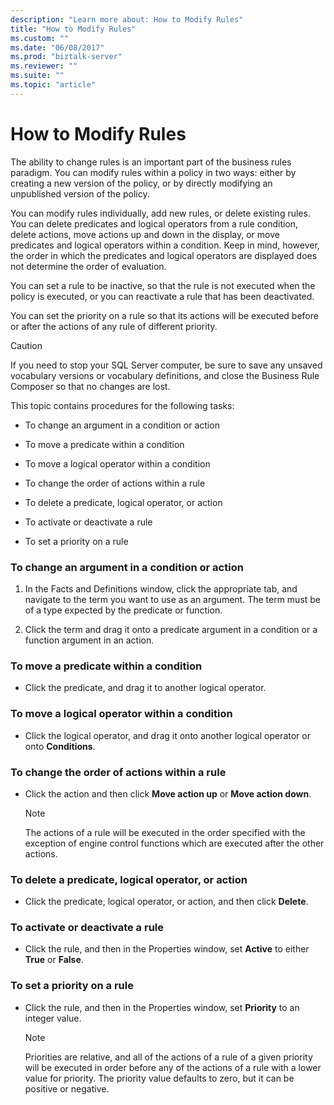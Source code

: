 ```yaml
---
description: "Learn more about: How to Modify Rules"
title: "How to Modify Rules"
ms.custom: ""
ms.date: "06/08/2017"
ms.prod: "biztalk-server"
ms.reviewer: ""
ms.suite: ""
ms.topic: "article"
---
```

# How to Modify Rules
The ability to change rules is an important part of the business rules paradigm. You can modify rules within a policy in two ways: either by creating a new version of the policy, or by directly modifying an unpublished version of the policy.  
  
 You can modify rules individually, add new rules, or delete existing rules. You can delete predicates and logical operators from a rule condition, delete actions, move actions up and down in the display, or move predicates and logical operators within a condition. Keep in mind, however, the order in which the predicates and logical operators are displayed does not determine the order of evaluation.  
  
 You can set a rule to be inactive, so that the rule is not executed when the policy is executed, or you can reactivate a rule that has been deactivated.  
  
 You can set the priority on a rule so that its actions will be executed before or after the actions of any rule of different priority.  
  
> [!CAUTION]
>  If you need to stop your SQL Server computer, be sure to save any unsaved vocabulary versions or vocabulary definitions, and close the Business Rule Composer so that no changes are lost.  
  
 This topic contains procedures for the following tasks:  
  
-   To change an argument in a condition or action  
  
-   To move a predicate within a condition  
  
-   To move a logical operator within a condition  
  
-   To change the order of actions within a rule  
  
-   To delete a predicate, logical operator, or action  
  
-   To activate or deactivate a rule  
  
-   To set a priority on a rule  
  
### To change an argument in a condition or action  
  
1.  In the Facts and Definitions window, click the appropriate tab, and navigate to the term you want to use as an argument. The term must be of a type expected by the predicate or function.  
  
2.  Click the term and drag it onto a predicate argument in a condition or a function argument in an action.  
  
### To move a predicate within a condition  
  
-   Click the predicate, and drag it to another logical operator.  
  
### To move a logical operator within a condition  
  
-   Click the logical operator, and drag it onto another logical operator or onto **Conditions**.  
  
### To change the order of actions within a rule  
  
-   Click the action and then click **Move action up** or **Move action down**.  
  
    > [!NOTE]
    >  The actions of a rule will be executed in the order specified with the exception of engine control functions which are executed after the other actions.  
  
### To delete a predicate, logical operator, or action  
  
-   Click the predicate, logical operator, or action, and then click **Delete**.  
  
### To activate or deactivate a rule  
  
-   Click the rule, and then in the Properties window, set **Active** to either **True** or **False**.  
  
### To set a priority on a rule  
  
-   Click the rule, and then in the Properties window, set **Priority** to an integer value.  
  
    > [!NOTE]
    >  Priorities are relative, and all of the actions of a rule of a given priority will be executed in order before any of the actions of a rule with a lower value for priority. The priority value defaults to zero, but it can be positive or negative.
